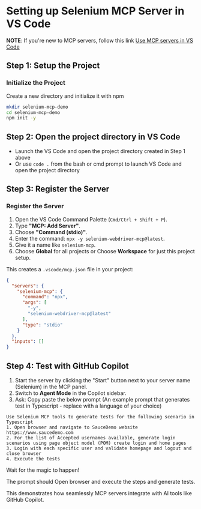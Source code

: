 # Setting up Selenium MCP Server in VS Code

**NOTE**: If you're new to MCP servers, follow this link [Use MCP servers in VS Code](https://code.visualstudio.com/docs/copilot/chat/mcp-servers)

## Step 1: Setup the Project

### Initialize the Project

Create a new directory and initialize it with npm

  ```bash
  mkdir selenium-mcp-demo
  cd selenium-mcp-demo
  npm init -y
  ```

## Step 2: Open the project directory in VS Code

- Launch the VS Code and open the project directory created in Step 1 above
- Or use `code .` from the bash or cmd prompt to launch VS Code and open the project directory

## Step 3: Register the Server

### Register the Server

1. Open the VS Code Command Palette (`Cmd/Ctrl + Shift + P`).
2. Type **"MCP: Add Server"**.
3. Choose **"Command (stdio)"**.
4. Enter the command: `npx -y selenium-webdriver-mcp@latest`.
5. Give it a name like `selenium-mcp`.
6. Choose **Global** for all projects or Choose **Workspace** for just this project setup.

This creates a `.vscode/mcp.json` file in your project:

```json
{
  "servers": {
    "selenium-mcp": {
      "command": "npx",
      "args": [
        "-y",
        "selenium-webdriver-mcp@latest"
      ],
      "type": "stdio"
    }
  },
  "inputs": []
}

```

## Step 4: Test with GitHub Copilot

1. Start the server by clicking the "Start" button next to your server name (Selenium) in the MCP panel.
2. Switch to **Agent Mode** in the Copilot sidebar.
3. Ask: Copy paste the below prompt (An example prompt that generates test in Typescript - replace with a language of your choice)

```text
Use Selenium MCP tools to generate tests for the following scenario in Typescript
1. Open browser and navigate to SauceDemo website https://www.saucedemo.com
2. For the list of Accepted usernames available, generate login scenarios using page object model (POM) create login and home pages
3. Login with each specific user and validate homepage and logout and close browser
4. Execute the tests
```

Wait for the magic to happen!

The prompt should Open browser and execute the steps and generate tests.

This demonstrates how seamlessly MCP servers integrate with AI tools like GitHub Copilot.
